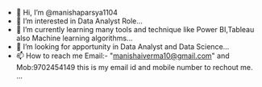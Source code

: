 - 👋 Hi, I’m @manishaparsya1104
- 👀 I’m interested in Data Analyst Role...
- 🌱 I’m currently learning many tools and technique like Power BI,Tableau also Machine learning algorithms...
- 💞️ I’m looking for apportunity in Data Analyst and Data Science...
- 📫 How to reach me Email:- "manishaiverma10@gmail.com" and Mob:9702454149 this is my email id and mobile number to rechout me. ...

<!---
manishaparsya1104/manishaparsya1104 is a ✨ special ✨ repository because its `README.md` (this file) appears on your GitHub profile.
You can click the Preview link to take a look at your changes.
--->
